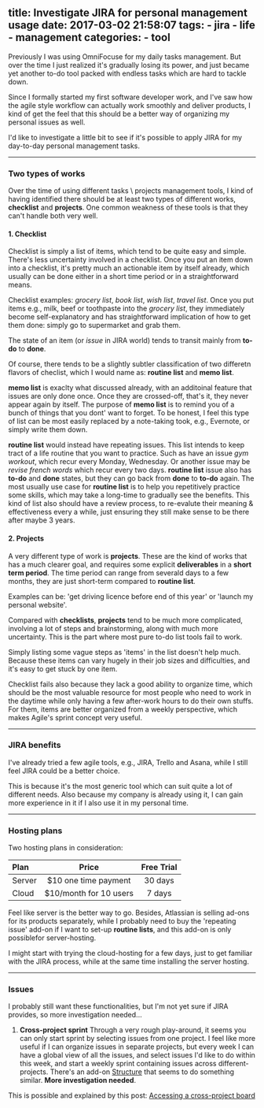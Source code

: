 title: Investigate JIRA for personal management usage
date: 2017-03-02 21:58:07
tags:
    - jira
    - life
    - management
categories:
    - tool
---
Previously I was using OmniFocuse for my daily tasks management. But over the time I just realized it's gradually losing its power, and just became yet another to-do tool packed with endless tasks which are hard to tackle down.

Since I formally started my first software developer work, and I've saw how the agile style workflow can actually work smoothly and deliver products, I kind of get the feel that this should be a better way of organizing my personal issues as well.

I'd like to investigate a little bit to see if it's possible to apply JIRA for my day-to-day personal management tasks.

---

### Two types of works
Over the time of using different tasks \ projects management tools, I kind of having identified there should be at least two types of different works, **checklist** and **projects**. One common weakness of these tools is that they can't handle both very well.
<br>
#### 1. Checklist
Checklist is simply a list of items, which tend to be quite easy and simple. There's less uncertainty involved in a checklist. Once you put an item down into a checklist, it's pretty much an actionable item by itself already, which usually can be done either in a short time period or in a straightforward means.

Checklist examples: *grocery list*, *book list*, *wish list*, *travel list*. Once you put items e.g., milk, beef or toothpaste into the *grocery list*, they immediately become self-explanatory and has straightforward implication of how to get them done: simply go to supermarket and grab them.

The state of an item (or *issue* in JIRA world) tends to transit mainly from **to-do** to **done**.

Of course, there tends to be a slightly subtler classification of two differetn flavors of checlist, which I would name as: **routine list** and **memo list**.

**memo list** is exaclty what discussed already, with an additoinal feature that issues are only done once. Once they are crossed-off, that's it, they never appear again by itself. The purpose of **memo list** is to remind you of a bunch of things that you dont' want to forget. To be honest, I feel this type of list can be most easily replaced by a note-taking took, e.g., Evernote, or simply write them down.

**routine list** would instead have repeating issues. This list intends to keep tract of a life routine that you want to practice. Such as have an issue *gym workout*, which recur every Monday, Wednesday. Or another issue may be *revise french words* which recur every two days. **routine list** issue also has **to-do** and **done** states, but they can go back from **done** to **to-do** again. The most usually use case for **routine list** is to help you repetitively practice some
skills, which may take a long-time to gradually see the benefits. This kind of list also should have a review process, to re-evalute their meaning & effectiveness every a while, just ensuring they still make sense to be there after maybe 3 years.
<br>
#### 2. Projects
A very different type of work is **projects**. These are the kind of works that has a much clearer goal, and requires some explicit **deliverables** in a **short term period**. The time period can range from severald days to a few months, they are just short-term compared to **routine list**.

Examples can be: 'get driving licence before end of this year' or 'launch my personal website'.

Compared with **checklists**, **projects** tend to be much more complicated, involving a lot of steps and brainstorming, along with much more uncertainty. This is the part where most pure to-do list tools fail to work.

Simply listing some vague steps as 'items' in the list doesn't help much. Because these items can vary hugely in their job sizes and difficulties, and it's easy to get stuck by one item.

Checklist fails also because they lack a good ability to organize time, which should be the most valuable resource for most people who need to work in the daytime while only having a few after-work hours to do their own stuffs. For them, items are better organized from a weekly perspective, which makes Agile's sprint concept very useful.

---

### JIRA benefits
I've already tried a few agile tools, e.g., JIRA, Trello and Asana, while I still feel JIRA could be a better choice.

This is because it's the most generic tool which can suit quite a lot of different needs. Also because my company is already using it, I can gain more experience in it if I also use it in my personal time.

---

### Hosting plans
Two hosting plans in consideration:

| Plan      |     Price | Free Trial |
| :-------- | :--------:| :--------: |
| Server    |  $10 one time payment  | 30 days |
| Cloud     | $10/month for 10 users | 7 days |

Feel like server is the better way to go. Besides, Atlassian is selling ad-ons for its products separately, while I probably need to buy the 'repeating issue' add-on if I want to set-up **routine lists**, and this add-on is only possiblefor server-hosting.

I might start with trying the cloud-hosting for a few days, just to get familiar with the JIRA process, while at the same time installing the server hosting.

---

### Issues
I probably still want these functionalities, but I'm not yet sure if JIRA provides, so more investigation needed...

1. **Cross-project sprint**
Through a very rough play-around, it seems you can only start sprint by selecting issues from one project. I feel like more useful if I can organize issues in separate projects, but every week I can have a global view of all the issues, and select issues I'd like to do within this week, and start a weekly sprint containing issues across different-projects. There's an add-on [Structure](https://www.atlassian.com/purchase/addon/com.almworks.jira.structure) that seems to do something
similar. **More investigation needed**.

This is possible and explained by this post: [Accessing a cross-project board](https://confluence.atlassian.com/jirasoftwarecloud/what-is-a-board-764477964.html#Whatisaboard?-Accessingacross-projectboard)

